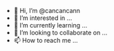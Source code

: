 - 👋 Hi, I’m @cancancann
- 👀 I’m interested in ...
- 🌱 I’m currently learning ...
- 💞️ I’m looking to collaborate on ...
- 📫 How to reach me ...

<!---
cancancann/cancancann is a ✨ special ✨ repository because its `README.md` (this file) appears on your GitHub profile.
You can click the Preview link to take a look at your changes.
--->
